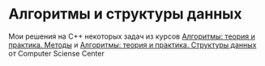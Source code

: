 # Алгоритмы и структуры данных
Мои решения на C++ некоторых задач из курсов [Алгоритмы: теория и практика. Методы](https://stepik.org/course/217/syllabus) и [Алгоритмы: теория и практика. Структуры данных](https://stepik.org/course/1547/syllabus) от Computer Sciense Center
